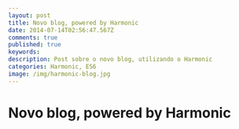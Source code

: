 ```yaml
---
layout: post
title: Novo blog, powered by Harmonic
date: 2014-07-14T02:56:47.567Z
comments: true
published: true
keywords:
description: Post sobre o novo blog, utilizando o Harmonic
categories: Harmonic, ES6
image: /img/harmonic-blog.jpg
---
```

# Novo blog, powered by Harmonic